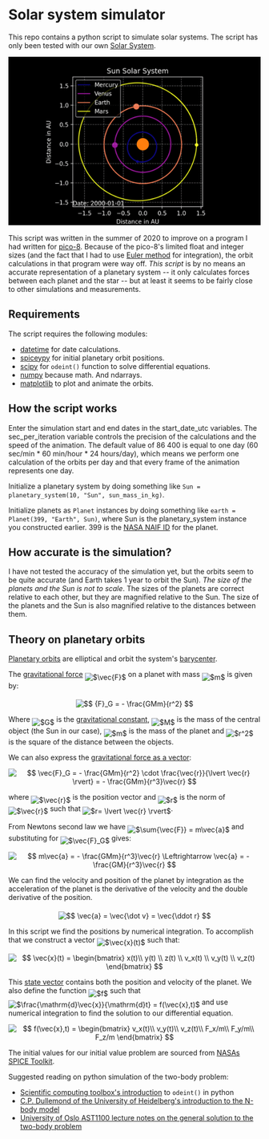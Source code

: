 # Solar system simulator

This repo contains a python script to simulate solar systems. The script has only been tested with our own [Solar System](https://en.wikipedia.org/wiki/Solar_System).

![Solar system animation example](solarsystem-sim-example.gif)

This script was written in the summer of 2020 to improve on a program I had written for [pico-8](https://www.lexaloffle.com/pico-8.php). Because of the pico-8's limited float and integer sizes (and the fact that I had to use [Euler method](https://en.wikipedia.org/wiki/Euler_method) for integration), the orbit calculations in that program were way off. *This script* is by no means an accurate representation of a planetary system -- it only calculates forces between each planet and the star -- but at least it seems to be fairly close to other simulations and measurements.

## Requirements

The script requires the following modules:

- [datetime](https://docs.python.org/3/library/datetime.html#module-datetime) for date calculations.
- [spiceypy](https://pypi.org/project/spiceypy/) for initial planetary orbit positions.
- [scipy](https://pypi.org/project/scipy/) for `odeint()` function to solve differential equations.
- [numpy](https://pypi.org/project/numpy/) because math. And ndarrays.
- [matplotlib](https://pypi.org/project/matplotlib/) to plot and animate the orbits.

## How the script works

Enter the simulation start and end dates in the start_date_utc variables. The sec_per_iteration variable controls the precision of the calculations and the speed of the animation. The default value of 86 400 is equal to one day (60 sec/min \* 60 min/hour \* 24 hours/day), which means we perform one calculation of the orbits per day and that every frame of the animation represents one day.

Initialize a planetary system by doing something like `Sun = planetary_system(10, "Sun", sun_mass_in_kg)`.

Initialize planets as `Planet` instances by doing something like `earth = Planet(399, "Earth", Sun)`, where Sun is the planetary_system instance you constructed earlier. 399 is the [NASA NAIF ID](https://naif.jpl.nasa.gov/pub/naif/toolkit_docs/FORTRAN/req/naif_ids.html) for the planet.

## How accurate is the simulation?

I have not tested the accuracy of the simulation yet, but the orbits seem to be quite accurate (and Earth takes 1 year to orbit the Sun). *The size of the planets and the Sun is not to scale*. The sizes of the planets are correct relative to each other, but they are magnified relative to the Sun. The size of the planets and the Sun is also magnified relative to the distances between them.

## Theory on planetary orbits

[Planetary orbits](https://en.wikipedia.org/wiki/Orbit#Planetary_orbits) are elliptical and orbit the system's [barycenter](https://en.wikipedia.org/wiki/Barycenter).

The [gravitational force](https://en.wikipedia.org/wiki/Newton%27s_law_of_universal_gravitation) <img alt="$\vec{F}$" src="https://cdn.jsdelivr.net/gh/stalegjelsten/solar-system-sim@master/svgs/1e542f84ff6a79def15ac7917bec74ec.svg?137b59b5ef" align="middle" width="13.17075374999999pt" height="31.799054100000024pt"/> on a planet with mass <img alt="$m$" src="https://cdn.jsdelivr.net/gh/stalegjelsten/solar-system-sim@master/svgs/0e51a2dede42189d77627c4d742822c3.svg?ca97e77fbd" align="middle" width="14.433101099999991pt" height="14.15524440000002pt"/> is given by:

<p align="center"><img alt="$$ {F}_G = - \frac{GMm}{r^2} $$" src="https://cdn.jsdelivr.net/gh/stalegjelsten/solar-system-sim@master/svgs/f755c890b14bdcd14a32bf24b2d8785b.svg?9e703b6cf3" align="middle" width="103.40032889999999pt" height="33.62942055pt"/></p>

Where <img alt="$G$" src="https://cdn.jsdelivr.net/gh/stalegjelsten/solar-system-sim@master/svgs/5201385589993766eea584cd3aa6fa13.svg?c238b60897" align="middle" width="12.92464304999999pt" height="22.465723500000017pt"/> is the [gravitational constant](https://en.wikipedia.org/wiki/Gravitational_constant), <img alt="$M$" src="https://cdn.jsdelivr.net/gh/stalegjelsten/solar-system-sim@master/svgs/fb97d38bcc19230b0acd442e17db879c.svg?18121ab4d8" align="middle" width="17.73973739999999pt" height="22.465723500000017pt"/> is the mass of the central object (the Sun in our case), <img alt="$m$" src="https://cdn.jsdelivr.net/gh/stalegjelsten/solar-system-sim@master/svgs/0e51a2dede42189d77627c4d742822c3.svg?788ce23815" align="middle" width="14.433101099999991pt" height="14.15524440000002pt"/> is the mass of the planet and <img alt="$r^2$" src="https://cdn.jsdelivr.net/gh/stalegjelsten/solar-system-sim@master/svgs/dd9ad1899e5c8220c8b4bbc13483d097.svg?910ee47a69" align="middle" width="14.42550119999999pt" height="26.76175259999998pt"/> is the square of the distance between the objects.  

We can also express the [gravitational force as a vector](https://en.wikipedia.org/wiki/Newton%27s_law_of_universal_gravitation#Vector_form):

<p align="center"><img alt="$$ \vec{F}_G =  - \frac{GMm}{r^2} \cdot \frac{\vec{r}}{\lvert \vec{r} \rvert} = - \frac{GMm}{r^3}\vec{r} $$" src="https://cdn.jsdelivr.net/gh/stalegjelsten/solar-system-sim@master/svgs/c564886d8e04a648668f3b49e599e217.svg?9035ecf466" align="middle" width="232.1647944pt" height="38.2504353pt"/></p>

where <img alt="$\vec{r}$" src="https://cdn.jsdelivr.net/gh/stalegjelsten/solar-system-sim@master/svgs/b32c2a51de7b6df016e08d3c668bdf29.svg?e334d2c176" align="middle" width="10.747741949999993pt" height="23.488575000000026pt"/> is the position vector and <img alt="$r$" src="https://cdn.jsdelivr.net/gh/stalegjelsten/solar-system-sim@master/svgs/89f2e0d2d24bcf44db73aab8fc03252c.svg?c5de3dfa52" align="middle" width="7.87295519999999pt" height="14.15524440000002pt"/> is the norm of <img alt="$\vec{r}$" src="https://cdn.jsdelivr.net/gh/stalegjelsten/solar-system-sim@master/svgs/b32c2a51de7b6df016e08d3c668bdf29.svg?be5d10b922" align="middle" width="10.747741949999993pt" height="23.488575000000026pt"/> such that <img alt="$r= \lvert \vec{r} \rvert$" src="https://cdn.jsdelivr.net/gh/stalegjelsten/solar-system-sim@master/svgs/326ae36b164b47913b45e59a4d2d081a.svg?ab85c33761" align="middle" width="46.79596679999999pt" height="24.65753399999998pt"/>.

From Newtons second law we have <img alt="$\sum{\vec{F}} = m\vec{a}$" src="https://cdn.jsdelivr.net/gh/stalegjelsten/solar-system-sim@master/svgs/fa31f112c857f3891d84b6a758ea1682.svg?2a2fbb2528" align="middle" width="79.01440799999999pt" height="31.799054100000024pt"/> and substituting for <img alt="$\vec{F}_G$" src="https://cdn.jsdelivr.net/gh/stalegjelsten/solar-system-sim@master/svgs/da14a7649c5f43262297c60caaf7a32b.svg?94d37e51c1" align="middle" width="20.805292199999986pt" height="31.799054100000024pt"/> gives:

<p align="center"><img alt="$$ m\vec{a} = - \frac{GMm}{r^3}\vec{r} \Leftrightarrow \vec{a} = - \frac{GM}{r^3}\vec{r} $$" src="https://cdn.jsdelivr.net/gh/stalegjelsten/solar-system-sim@master/svgs/988d6b0515674d08a9cf09b469c9ceb7.svg?13ad331fee" align="middle" width="228.53684535pt" height="33.62942055pt"/></p>

We can find the velocity and position of the planet by integration as the acceleration of the planet is the derivative of the velocity and the double derivative of the position.

<p align="center"><img alt="$$  \vec{a} = \vec{\dot v}  = \vec{\ddot r} $$" src="https://cdn.jsdelivr.net/gh/stalegjelsten/solar-system-sim@master/svgs/bc03515af3e320c46a8903985c3f7f93.svg?c6a23a3e5e" align="middle" width="72.33514695pt" height="15.645186149999999pt"/></p>

In this script we find the positions by numerical integration. To accomplish that we construct a vector <img alt="$\vec{x}(t)$" src="https://cdn.jsdelivr.net/gh/stalegjelsten/solar-system-sim@master/svgs/ec2a7d3c63d41be3886d013bcc8a3056.svg?414df0910e" align="middle" width="28.33622219999999pt" height="24.65753399999998pt"/> such that:

<p align="center"><img alt="$$ \vec{x}(t) = \begin{bmatrix} x(t)\\ y(t) \\ z(t) \\ v_x(t) \\ v_y(t) \\ v_z(t) \end{bmatrix} $$" src="https://cdn.jsdelivr.net/gh/stalegjelsten/solar-system-sim@master/svgs/579471fcd94ee308cee6dafb55846f11.svg?4c61809fbc" align="middle" width="107.13755249999998pt" height="118.35734295pt"/></p>

This [state vector](https://en.wikipedia.org/wiki/Orbital_state_vectors) contains both the position and velocity of the planet. We also define the function <img alt="$f$" src="https://cdn.jsdelivr.net/gh/stalegjelsten/solar-system-sim@master/svgs/190083ef7a1625fbc75f243cffb9c96d.svg?7f1432ce91" align="middle" width="9.81741584999999pt" height="22.831056599999986pt"/> such that <img alt="$\frac{\mathrm{d}\vec{x}}{\mathrm{d}t} = f(\vec{x},t)$" src="https://cdn.jsdelivr.net/gh/stalegjelsten/solar-system-sim@master/svgs/fcbb73f2b5144107a08cb236000135d6.svg?749e34c1e0" align="middle" width="83.8446774pt" height="29.485239299999986pt"/> and use numerical integration to find the solution to our differential equation.

<p align="center"><img alt="$$ f(\vec{x},t) = \begin{bmatrix} v_x(t)\\ v_y(t)\\ v_z(t)\\ F_x/m\\ F_y/m\\ F_z/m \end{bmatrix} $$" src="https://cdn.jsdelivr.net/gh/stalegjelsten/solar-system-sim@master/svgs/694b80136eb5c63c902f9b61d133b20a.svg?cea62a8d35" align="middle" width="130.57465079999997pt" height="118.35734295pt"/></p>

The initial values for our initial value problem are sourced from [NASAs SPICE Toolkit](https://naif.jpl.nasa.gov/naif/toolkit.html).

Suggested reading on python simulation of the two-body problem:

- [Scientific computing toolbox's introduction](https://faculty1.coloradocollege.edu/~sburns/toolbox/ODE_II.html) to 
`odeint()` in python
- [C.P. Dullemond of the University of Heidelberg's introduction to the N-body model](http://www.ita.uni-heidelberg.de/~dullemond/lectures/studtage_compastro_2018/Chapter_1.pdf)
- [University of Oslo AST1100 lecture notes on the general solution to the two-body problem](https://www.uio.no/studier/emner/matnat/astro/AST1100/h13/undervisningsmateriale/ast1100-fullstendig.pdf)
